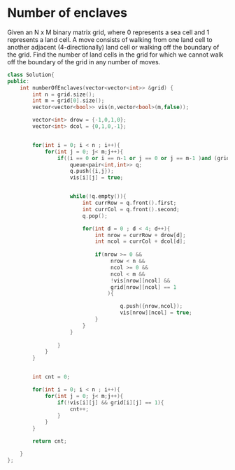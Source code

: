 # Number of enclaves

Given an N x M binary matrix grid, where 0 represents a sea cell and 1 represents a land cell. A move consists of walking from one land cell to another adjacent (4-directionally) land cell or walking off the boundary of the grid. Find the number of land cells in the grid for which we cannot walk off the boundary of the grid in any number of moves.


```cpp
class Solution{
public:
    int numberOfEnclaves(vector<vector<int>> &grid) {
        int n = grid.size();
        int m = grid[0].size();
        vector<vector<bool>> vis(n,vector<bool>(m,false));

        vector<int> drow = {-1,0,1,0};
        vector<int> dcol = {0,1,0,-1};


        for(int i = 0; i < n ; i++){
            for(int j = 0; j< m;j++){
                if((i == 0 or i == n-1 or j == 0 or j == m-1 )and (grid[i][j] == 1)){
                    queue<pair<int,int>> q;
                    q.push({i,j});
                    vis[i][j] = true;


                    while(!q.empty()){
                        int currRow = q.front().first;
                        int currCol = q.front().second;
                        q.pop();

                        for(int d = 0 ; d < 4; d++){
                            int nrow = currRow + drow[d];
                            int ncol = currCol + dcol[d];
                            
                            if(nrow >= 0 &&
                                 nrow < n &&
                                 ncol >= 0 && 
                                 ncol < m && 
                                 !vis[nrow][ncol] && 
                                 grid[nrow][ncol] == 1
                                ){

                                    q.push({nrow,ncol});
                                    vis[nrow][ncol] = true;
                            }
                        }
                    }
            
                }
            }
        }


        int cnt = 0;

        for(int i = 0; i < n ; i++){
            for(int j = 0; j< m;j++){
                if(!vis[i][j] && grid[i][j] == 1){
                    cnt++;
                }
            }
        }

        return cnt;

    }
};
```